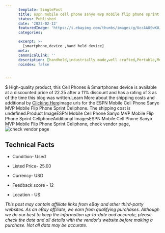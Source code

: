 ```yaml
---
      template: SinglePost
      title: espn mobile cell phone sanyo mvp mobile flip phone sprint cellphone
      status: Published
      date: '2023-02-12'
      featuredImage: 'https://i.ebayimg.com/thumbs/images/g/UccAAOSwXUJjyh3N/s-l225.jpg'
      categories: 

      excerpt: >-
        [smartphone,device ,hand held device]
      meta:
      canonicalLink: ''
      description: [handheld,industrially made,well crafted,Portable,Mobile,Compact,Convenient,Lightweight,Maneuverable,Man-portable,Miniature,Carriable,Hand-held,Light,Holdable,Transportable,Mobile device,Pocket-sized,On-the-go,Wireless,Cordless,Compact size,Convenient size, smartphone,device ,hand held device]
      noindex: false

        
---
```

$
    High-quality product, this Cell Phones & Smartphones device is available at a discounted price of 22.25 after a 11% discount and has a rating of 3 as of the time this blog was written.Learn More about the shipping costs and additional by [Clicking Here](https://www.ebay.com/itm/314375394849?hash=item49323bd621%3Ag%3AUccAAOSwXUJjyh3N&mkevt=1&mkcid=1&mkrid=711-53200-19255-0&campid=%253CePNCampaignId%253E&customid=%253CreferenceId%253E&toolid=10049)image urls for the ESPN Mobile Cell Phone Sanyo MVP Mobile Flip Phone Sprint Cellphone. The shipping cost is undefined.Product ImageESPN Mobile Cell Phone Sanyo MVP Mobile Flip Phone Sprint CellphoneAdditional ImagesESPN Mobile Cell Phone Sanyo MVP Mobile Flip Phone Sprint Cellphone, check vendor page, ![check vendor page](https://origin-galleryplus.ebayimg.com/ws/web/314375394849_2_0_1/225x225.jpg,https://origin-galleryplus.ebayimg.com/ws/web/314375394849_3_0_1/225x225.jpg,https://origin-galleryplus.ebayimg.com/ws/web/314375394849_4_0_1/225x225.jpg,https://origin-galleryplus.ebayimg.com/ws/web/314375394849_5_0_1/225x225.jpg,https://origin-galleryplus.ebayimg.com/ws/web/314375394849_6_0_1/225x225.jpg,https://origin-galleryplus.ebayimg.com/ws/web/314375394849_7_0_1/225x225.jpg,https://origin-galleryplus.ebayimg.com/ws/web/314375394849_8_0_1/225x225.jpg)
    
    

 ## Technical Facts 



     
      

 - Condition- Used 


      

 - Listed Price- 25.00 


      

 - Currency- USD 


      

 - Feedback score - 12 


      

 - Location - US 


      
      

 *_This post may contain affiliate links from eBay and other third-party websites. As an eBay affiliate, we earn from qualifying purchases. Although we do our best to keep the information up-to-date and accurate, please check the date and all details with the vendor's website before making a purchase. Not all data may be accurate._*



    
    
    
    
    